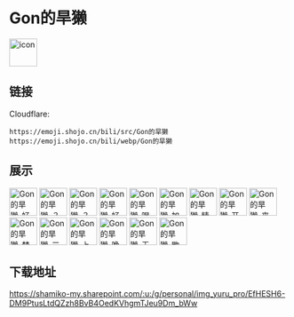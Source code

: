 # Gon的旱獭
<img src="https://emoji.shojo.cn/bili/src/Gon的旱獭/icon.png" width="50" height="50" alt="icon">

## 链接
Cloudflare:
```
https://emoji.shojo.cn/bili/src/Gon的旱獭
https://emoji.shojo.cn/bili/webp/Gon的旱獭
```
## 展示
<img src="https://emoji.shojo.cn/bili/src/Gon的旱獭/Gon的旱獭-好听.png" width="50" height="50" alt="Gon的旱獭-好听">
<img src="https://emoji.shojo.cn/bili/src/Gon的旱獭/Gon的旱獭-？！.png" width="50" height="50" alt="Gon的旱獭-？！">
<img src="https://emoji.shojo.cn/bili/src/Gon的旱獭/Gon的旱獭-？？？.png" width="50" height="50" alt="Gon的旱獭-？？？">
<img src="https://emoji.shojo.cn/bili/src/Gon的旱獭/Gon的旱獭-好耶.png" width="50" height="50" alt="Gon的旱獭-好耶">
<img src="https://emoji.shojo.cn/bili/src/Gon的旱獭/Gon的旱獭-喝可乐.png" width="50" height="50" alt="Gon的旱獭-喝可乐">
<img src="https://emoji.shojo.cn/bili/src/Gon的旱獭/Gon的旱獭-加油.png" width="50" height="50" alt="Gon的旱獭-加油">
<img src="https://emoji.shojo.cn/bili/src/Gon的旱獭/Gon的旱獭-精彩.png" width="50" height="50" alt="Gon的旱獭-精彩">
<img src="https://emoji.shojo.cn/bili/src/Gon的旱獭/Gon的旱獭-开心开心.png" width="50" height="50" alt="Gon的旱獭-开心开心">
<img src="https://emoji.shojo.cn/bili/src/Gon的旱獭/Gon的旱獭-来了来了.png" width="50" height="50" alt="Gon的旱獭-来了来了">
<img src="https://emoji.shojo.cn/bili/src/Gon的旱獭/Gon的旱獭-梦幻联动.png" width="50" height="50" alt="Gon的旱獭-梦幻联动">
<img src="https://emoji.shojo.cn/bili/src/Gon的旱獭/Gon的旱獭-三连了.png" width="50" height="50" alt="Gon的旱獭-三连了">
<img src="https://emoji.shojo.cn/bili/src/Gon的旱獭/Gon的旱獭-上车.png" width="50" height="50" alt="Gon的旱獭-上车">
<img src="https://emoji.shojo.cn/bili/src/Gon的旱獭/Gon的旱獭-晚安.png" width="50" height="50" alt="Gon的旱獭-晚安">
<img src="https://emoji.shojo.cn/bili/src/Gon的旱獭/Gon的旱獭-无语.png" width="50" height="50" alt="Gon的旱獭-无语">
<img src="https://emoji.shojo.cn/bili/src/Gon的旱獭/Gon的旱獭-歇了.png" width="50" height="50" alt="Gon的旱獭-歇了">

## 下载地址

https://shamiko-my.sharepoint.com/:u:/g/personal/img_yuru_pro/EfHESH6-DM9PtusLtdQZzh8BvB4OedKVhgmTJeu9Dm_bWw